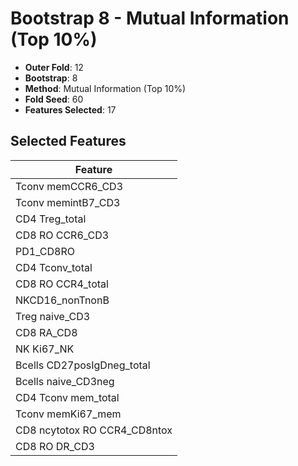 # Bootstrap 8 - Mutual Information (Top 10%)

- **Outer Fold**: 12
- **Bootstrap**: 8
- **Method**: Mutual Information (Top 10%)
- **Fold Seed**: 60
- **Features Selected**: 17

## Selected Features

| Feature |
|---------|
| Tconv memCCR6_CD3 |
| Tconv memintB7_CD3 |
| CD4 Treg_total |
| CD8 RO CCR6_CD3 |
| PD1_CD8RO |
| CD4 Tconv_total |
| CD8 RO CCR4_total |
| NKCD16_nonTnonB |
| Treg naive_CD3 |
| CD8 RA_CD8 |
| NK Ki67_NK |
| Bcells CD27posIgDneg_total |
| Bcells naive_CD3neg |
| CD4 Tconv mem_total |
| Tconv memKi67_mem |
| CD8 ncytotox RO CCR4_CD8ntox |
| CD8 RO DR_CD3 |
